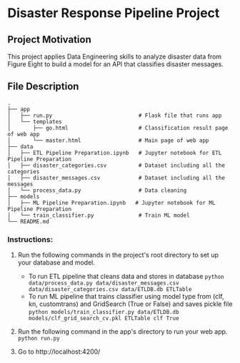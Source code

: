 # Disaster Response Pipeline Project
## Project Motivation

This project applies Data Engineering skills to analyze disaster data from Figure Eight to build a model for an API that classifies disaster messages.

## File Description

    .
    ├── app     
    │   ├── run.py                           # Flask file that runs app
    │   └── templates   
    │       ├── go.html                      # Classification result page of web app
    │       └── master.html                  # Main page of web app    
    ├── data
    │   ├── ETL Pipeline Preparation.ipynb   # Jupyter notebook for ETL Pipeline Preparation 
    │   ├── disaster_categories.csv          # Dataset including all the categories  
    │   ├── disaster_messages.csv            # Dataset including all the messages
    │   └── process_data.py                  # Data cleaning
    ├── models
    │   ├── ML Pipeline Preparation.ipynb   # Jupyter notebook for ML Pipeline Preparation
    │   └── train_classifier.py              # Train ML model           
    └── README.md
    
### Instructions:
1. Run the following commands in the project's root directory to set up your database and model.

    - To run ETL pipeline that cleans data and stores in database
        `python data/process_data.py data/disaster_messages.csv data/disaster_categories.csv data/ETLDB.db ETLTable`
    - To run ML pipeline that trains classifier using model type from (clf, kn, customtrans) and GridSearch (True or False) and saves pickle file
        `python models/train_classifier.py data/ETLDB.db models/clf_grid_search_cv.pkl ETLTable clf True`

2. Run the following command in the app's directory to run your web app.
    `python run.py`

3. Go to http://localhost:4200/
